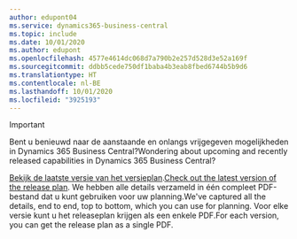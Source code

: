 ```yaml
---
author: edupont04
ms.service: dynamics365-business-central
ms.topic: include
ms.date: 10/01/2020
ms.author: edupont
ms.openlocfilehash: 4577e4614dc068d7a790b2e257d528d3e52a169f
ms.sourcegitcommit: ddbb5cede750df1baba4b3eab8fbed6744b5b9d6
ms.translationtype: HT
ms.contentlocale: nl-BE
ms.lasthandoff: 10/01/2020
ms.locfileid: "3925193"
---
```

> [!IMPORTANT]
>
> <span data-ttu-id="2f096-101">Bent u benieuwd naar de aanstaande en onlangs vrijgegeven mogelijkheden in Dynamics 365 Business Central?</span><span class="sxs-lookup"><span data-stu-id="2f096-101">Wondering about upcoming and recently released capabilities in Dynamics 365 Business Central?</span></span>
>
> <span data-ttu-id="2f096-102">[Bekijk de laatste versie van het versieplan](https://go.microsoft.com/fwlink/?linkid=2047422).</span><span class="sxs-lookup"><span data-stu-id="2f096-102">[Check out the latest version of the release plan](https://go.microsoft.com/fwlink/?linkid=2047422).</span></span> <span data-ttu-id="2f096-103">We hebben alle details verzameld in één compleet PDF-bestand dat u kunt gebruiken voor uw planning.</span><span class="sxs-lookup"><span data-stu-id="2f096-103">We've captured all the details, end to end, top to bottom, which you can use for planning.</span></span> <span data-ttu-id="2f096-104">Voor elke versie kunt u het releaseplan krijgen als een enkele PDF.</span><span class="sxs-lookup"><span data-stu-id="2f096-104">For each version, you can get the release plan as a single PDF.</span></span>  
